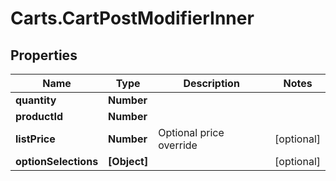 # Carts.CartPostModifierInner

## Properties
Name | Type | Description | Notes
------------ | ------------- | ------------- | -------------
**quantity** | **Number** |  | 
**productId** | **Number** |  | 
**listPrice** | **Number** | Optional price override | [optional] 
**optionSelections** | **[Object]** |  | [optional] 
